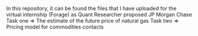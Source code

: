 In this repository, it can be found the files that I have uploaded for the virtual internship (Forage) as Quant Researcher proposed JP Morgan Chase
Task one => The estimate of the future price of natural gas
Task two => Pricing model for commodities contacts 
